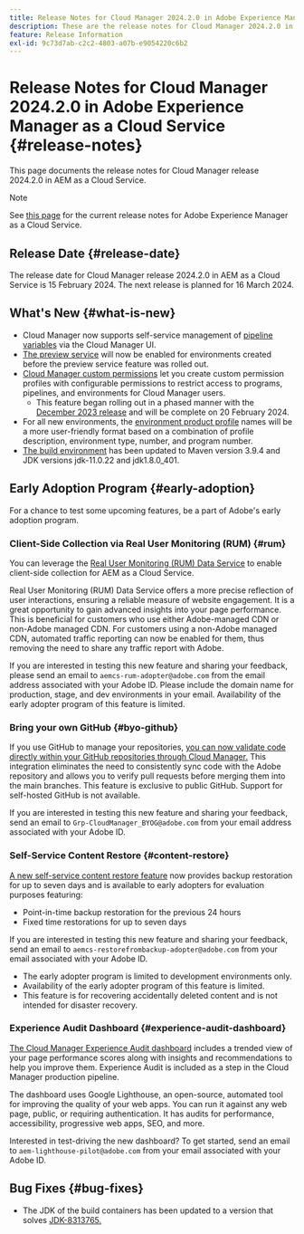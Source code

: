 ```yaml
---
title: Release Notes for Cloud Manager 2024.2.0 in Adobe Experience Manager as a Cloud Service
description: These are the release notes for Cloud Manager 2024.2.0 in AEM as a Cloud Service.
feature: Release Information
exl-id: 9c73d7ab-c2c2-4803-a07b-e9054220c6b2
---
```


# Release Notes for Cloud Manager 2024.2.0 in Adobe Experience Manager as a Cloud Service {#release-notes}

This page documents the release notes for Cloud Manager release 2024.2.0 in AEM as a Cloud Service.

>[!NOTE]
>
>See [this page](/help/release-notes/release-notes-cloud/release-notes-current.md) for the current release notes for Adobe Experience Manager as a Cloud Service.

## Release Date {#release-date}

The release date for Cloud Manager release 2024.2.0 in AEM as a Cloud Service is 15 February 2024. The next release is planned for 16 March 2024.

## What's New {#what-is-new}

* Cloud Manager now supports self-service management of [pipeline variables](/help/implementing/cloud-manager/configuring-pipelines/pipeline-variables.md) via the Cloud Manager UI.
* [The preview service](/help/implementing/cloud-manager/manage-environments.md#access-preview-sevice) will now be enabled for environments created before the preview service feature was rolled out.
* [Cloud Manager custom permissions](/help/implementing/cloud-manager/custom-permissions.md) let you create custom permission profiles with configurable permissions to restrict access to programs, pipelines, and environments for Cloud Manager users.
  * This feature began rolling out in a phased manner with the [December 2023 release](/help/implementing/cloud-manager/release-notes/2023/2023-12-0.md) and will be complete on 20 February 2024.
* For all new environments, the [environment product profile](/help/onboarding/aem-cs-team-product-profiles.md) names will be a more user-friendly format based on a combination of profile description, environment type, number, and program number.
* [The build environment](/help/implementing/cloud-manager/getting-access-to-aem-in-cloud/build-environment-details.md) has been updated to Maven version 3.9.4 and JDK versions jdk-11.0.22 and jdk1.8.0_401.

## Early Adoption Program {#early-adoption}

For a chance to test some upcoming features, be a part of Adobe's early adoption program.

### Client-Side Collection via Real User Monitoring (RUM) {#rum}

You can leverage the [Real User Monitoring (RUM) Data Service](/help/implementing/cloud-manager/content-requests.md#cliendside-collection) to enable client-side collection for AEM as a Cloud Service.

Real User Monitoring (RUM) Data Service offers a more precise reflection of user interactions, ensuring a reliable measure of website engagement. It is a great opportunity to gain advanced insights into your page performance. This is beneficial for customers who use either Adobe-managed CDN or non-Adobe managed CDN. For customers using a non-Adobe managed CDN, automated traffic reporting can now be enabled for them, thus removing the need to share any traffic report with Adobe.

If you are interested in testing this new feature and sharing your feedback, please send an email to `aemcs-rum-adopter@adobe.com` from the email address associated with your Adobe ID. Please include the domain name for production, stage, and dev environments in your email.  Availability of the early adopter program of this feature is limited.

### Bring your own GitHub {#byo-github}

If you use GitHub to manage your repositories, [you can now validate code directly within your GitHub repositories through Cloud Manager.](/help/implementing/cloud-manager/managing-code/byo-github.md) This integration eliminates the need to consistently sync code with the Adobe repository and allows you to verify pull requests before merging them into the main branches. This feature is exclusive to public GitHub. Support for self-hosted GitHub is not available.

If you are interested in testing this new feature and sharing your feedback, send an email to `Grp-CloudManager_BYOG@adobe.com` from your email address associated with your Adobe ID.

### Self-Service Content Restore {#content-restore}

[A new self-service content restore feature](/help/operations/restore.md) now provides backup restoration for up to seven days and is available to early adopters for evaluation purposes featuring:

* Point-in-time backup restoration for the previous 24 hours
* Fixed time restorations for up to seven days

If you are interested in testing this new feature and sharing your feedback, send an email to `aemcs-restorefrombackup-adopter@adobe.com` from your email associated with your Adobe ID.

* The early adopter program is limited to development environments only.
* Availability of the early adopter program of this feature is limited.
* This feature is for recovering accidentally deleted content and is not intended for disaster recovery.

### Experience Audit Dashboard {#experience-audit-dashboard}

[The Cloud Manager Experience Audit dashboard](/help/implementing/cloud-manager/experience-audit-dashboard.md) includes a trended view of your page performance scores along with insights and recommendations to help you improve them. Experience Audit is included as a step in the Cloud Manager production pipeline.

The dashboard uses Google Lighthouse, an open-source, automated tool for improving the quality of your web apps. You can run it against any web page, public, or requiring authentication. It has audits for performance, accessibility, progressive web apps, SEO, and more.

Interested in test-driving the new dashboard? To get started, send an email to `aem-lighthouse-pilot@adobe.com` from your email associated with your Adobe ID.

## Bug Fixes {#bug-fixes}

* The JDK of the build containers has been updated to a version that solves [JDK-8313765.](https://bugs.openjdk.org/browse/JDK-8313765)
